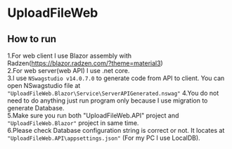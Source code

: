 # UploadFileWeb
## How to run <br/>
1.For web client I use Blazor assembly with Radzen(https://blazor.radzen.com/?theme=material3)<br/>
2.For web server(web API) I use .net core.<br/>
3.I use `NSwagstudio v14.0.7.0` to generate code from API to client. You can open NSwagstudio file at `"UploadFileWeb.Blazor\Service\ServerAPIGenerated.nswag"`
4.You do not need to do anything just run program only because I use migration to generate Database.<br/>
5.Make sure you run both "UploadFileWeb.API" project and `"UploadFileWeb.Blazor"` project in same time.<br/>
6.Please check Database configuration string is correct or not. It locates at `"UploadFileWeb.API\appsettings.json"` (For my PC I use LocalDB).<br/>
